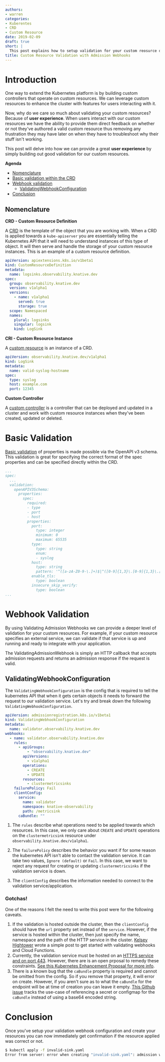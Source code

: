```yaml
---
authors:
- warren
categories:
- Kuberentes
- CRD
- Custom Resource
date: 2019-02-09
draft: true
short: |
  This post explains how to setup validation for your custom reosurce definition with the Validating Admission Webhook
title: Custom Resource Validation with Admission Webhooks
---
```


# Introduction

One way to extend the Kubernetes platform is by building custom controllers
that operate on custom resources. We can leverage custom resources to enhance
the cluster with features for users interacting with it.

Now, why do we care so much about validating your custom resources? Because of
**user experience**. When users interact with our custom resources we have the
ability to provide them direct feedback on whether or not they've authored a
valid custom resource thus removing any frustration they may have later on
when they have to troubleshoot why their stuff isn't working.

This post will delve into how we can provide a great **user experience** by
simply building out good validation for our custom resources.

**Agenda**

- [Nomenclature](#nomenclature)
- [Basic validation within the CRD](#basic-validation)
- [Webhook validation](#webhook-validation)
  - [ValidatingWebhookConfiguration](#validatingwebhookconfiguration)
- [Conclusion](#conclusion)

## Nomenclature

**CRD - Custom Resource Definition**

A [CRD][custom-resource-def] is the template of the object that you are
working with. When a CRD is applied towards a `kube-apiserver` you are
essentially telling the Kubernetes API that it will need to understand
instances of this type of object. It will then serve and handle the storage of
your custom resource instances. This is an example of a custom resource
definition.

```yaml
apiVersion: apiextensions.k8s.io/v1beta1
kind: CustomResourceDefinition
metadata:
  name: logsinks.observability.knative.dev
spec:
  group: observability.knative.dev
  version: v1alpha1
  versions:
    - name: v1alpha1
      served: true
      storage: true
  scope: Namespaced
  names:
    plural: logsinks
    singular: logsink
    kind: LogSink
```

**CRI - Custom Resource Instance**

A [custom resource][custom-resource] is an instance of a CRD.

```yaml
apiVersion: observability.knative.dev/v1alpha1
kind: LogSink
metadata:
  name: valid-syslog-hostname
spec:
  type: syslog
  host: example.com
  port: 12345
```

**Custom Controller**

A [custom controller][custom-controller] is a controller that can be deployed
and updated in a cluster and work with custom resource instances when they've
been created, updated or deleted.


# Basic Validation

[Basic validation][basic-validation] of properties is made possible via the
OpenAPI v3 schema. This validation is great for specifying the correct format
of the spec properties and can be specified directly within the CRD.

```yaml
...
spec:
  ...
  validation:
    openAPIV3Schema:
      properties:
        spec:
          required:
          - type
          - port
          - host
          properties:
            port:
              type: integer
              minimum: 0
              maximum: 65535
            type:
              type: string
              enum:
              - syslog
            host:
              type: string
              pattern: '^([a-zA-Z0-9-\.]+)$|^([0-9]{1,3}\.[0-9]{1,3}\.[0-9]{1,3}\.[0-9]{1,3})$|^([a-fA-F0-9\:]+)$'
            enable_tls:
              type: boolean
            insecure_skip_verify:
              type: boolean
...
```

# Webhook Validation

By using Validating Admission Webhooks we can provide a deeper level of
validation for your custom resources. For example, if your custom resource
specifies an external service, we can validate if that service is up and
running and ready to integrate with your application.

The ValidatingAdmissionWebhook is simply an HTTP callback that accepts
admission requests and returns an admission response if the request is
valid.

## ValidatingWebhookConfiguration

The `ValidatingWebhookConfiguration` is the config that is required to tell
the kubernetes API that when it gets certain objects it needs to forward the
request to our validation service. Let's try and break down the following
`ValidatingWebhookConfiguration`.

```yaml
apiVersion: admissionregistration.k8s.io/v1beta1
kind: ValidatingWebhookConfiguration
metadata:
  name: validator.observability.knative.dev
webhooks:
  - name: validator.observability.knative.dev
    rules:
      - apiGroups:
          - "observability.knative.dev"
        apiVersions:
          - v1alpha1
        operations:
          - CREATE
          - UPDATE
        resources:
          - clustermetricsinks
    failurePolicy: Fail
    clientConfig:
      service:
        name: validator
        namespace: knative-observability
        path: /metricsink
      caBundle: ""
```

1. The `rules` describe what operations need to be applied towards which
resources. In this case, we only care about `CREATE` and `UPDATE` operations
on the `clustermetricsink` resource under `observability.knative.dev/v1alpha1`.

1. The `failurePolicy` describes the behavior you want if for some reason the
kubernetes API isn't able to contact the validation service. It can take two
values, `Ignore (default)` or `Fail`. In this case, we want to reject any
request for creating or updating `clustermetricsinks` if the validation
service is down.


1. The `clientConfig` describes the information needed to connect to the
validation service/application.


### Gotchas!
One of the reasons I felt the need to write this post were for the following
caveats.

1. If the validation is hosted outside the cluster, then the `clientConfig`
   should have the `url` property set instead of the `service`. However, if
the service is hosted within the cluster, then just specify the name,
namespace and the path of the HTTP service in the cluster. [Kelsey
Hightower][kelsey-hightower] wrote a simple post to get started with
validating webhooks and Cloud Functions.
1. Currently, the validation service must be hosted on an [HTTPS service and on
   port 443][admission-webhook-constraints]. However, there are is an open prposal to remedy these
constraints. [See this Kubernetes Enhancement Proposal for more
info][admission-webhook-ga-kep].
1. There is a known bug that the `caBundle` property is required and cannot be
   omitted from the config. So if you remove that property, it will error on
create. However, if you aren't sure as to what the `caBundle` for the endpoint
will be at time of creation you can leave it empty. [This Github
issue][admission-webhook-ca-bundle] tracks the use-case of referencing a
secret or configmap for the `caBundle` instead of using a base64 encoded
string.

# Conclusion

Once you've setup your validation webhook configuration and create your
resources you can now immediately get confirmation if the resource applied was
correct or not.

```bash
$ kubectl apply -f invalid-sink.yaml
Error from server: error when creating "invalid-sink.yaml": admission webhook "validator.observability.knative.dev" denied the request: Failed to validate metricsink config
```


[custom-controller]: https://kubernetes.io/docs/concepts/extend-kubernetes/api-extension/custom-resources/#custom-controllers
[custom-resource-def]: https://kubernetes.io/docs/concepts/extend-kubernetes/api-extension/custom-resources/#customresourcedefinitions
[custom-resource]: https://kubernetes.io/docs/concepts/extend-kubernetes/api-extension/custom-resources/#custom-resources
[basic-validation]: https://kubernetes.io/docs/tasks/access-kubernetes-api/custom-resources/custom-resource-definitions/#validation
[admission-webhook-constraints]: https://github.com/kubernetes/kubernetes/blob/a9fd9cef765a0b6d3854b187dcb6d05097f50c6a/pkg/apis/admissionregistration/types.go#L256-L274
[admission-webhook-ga-kep]: https://github.com/mbohlool/enhancements/blob/8ec8779489e10af72823e3ef317951c138c493d1/keps/sig-api-machinery/00xx-admission-webhooks-to-ga.md#port-configuration
[kelsey-hightower]: https://github.com/kelseyhightower/denyenv-validating-admission-webhook
[admission-webhook-ca-bundle]: https://github.com/kubernetes/kubernetes/issues/72944
